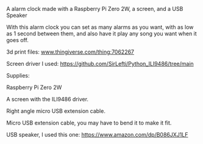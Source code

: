 A alarm clock made with a Raspberry Pi Zero 2W, a screen, and a USB Speaker

With this alarm clock you can set as many alarms as you want, with as low as 1 second between them, and also have it play any song you want when it goes off.

3d print files: www.thingiverse.com/thing:7062267

Screen driver I used: https://github.com/SirLefti/Python_ILI9486/tree/main

Supplies:

Raspberry Pi Zero 2W

A screen with the ILI9486 driver.

Right angle micro USB extension cable.

Micro USB extension cable, you may have to bend it to make it fit.

USB speaker, I used this one: https://www.amazon.com/dp/B086JXJ1LF

